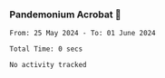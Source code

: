### Pandemonium Acrobat 🤸

<!--START_SECTION:waka-->

```all_time
From: 25 May 2024 - To: 01 June 2024

Total Time: 0 secs

No activity tracked
```

<!--END_SECTION:waka-->
